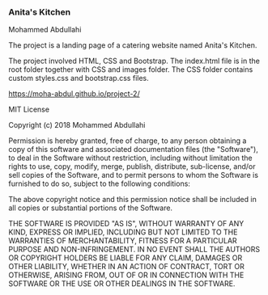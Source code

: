 ### Anita's Kitchen

Mohammed Abdullahi

The project is a landing page of a catering website named Anita's Kitchen.

The project involved HTML, CSS and Bootstrap. The index.html file is in the root folder together with CSS and images folder. The CSS folder contains custom styles.css and bootstrap.css files.

https://moha-abdul.github.io/project-2/

MIT License

Copyright (c) 2018 Mohammed Abdullahi

Permission is hereby granted, free of charge, to any person obtaining a copy of this software and associated documentation files (the "Software"), to deal in the Software without restriction, including without limitation the rights to use, copy, modify, merge, publish, distribute, sub-license, and/or sell copies of the Software, and to permit persons to whom the Software is furnished to do so, subject to the following conditions:

The above copyright notice and this permission notice shall be included in all copies or substantial portions of the Software.

THE SOFTWARE IS PROVIDED "AS IS", WITHOUT WARRANTY OF ANY KIND, EXPRESS OR IMPLIED, INCLUDING BUT NOT LIMITED TO THE WARRANTIES OF MERCHANTABILITY, FITNESS FOR A PARTICULAR PURPOSE AND NON-INFRINGEMENT. IN NO EVENT SHALL THE AUTHORS OR COPYRIGHT HOLDERS BE LIABLE FOR ANY CLAIM, DAMAGES OR OTHER LIABILITY, WHETHER IN AN ACTION OF CONTRACT, TORT OR OTHERWISE, ARISING FROM, OUT OF OR IN CONNECTION WITH THE SOFTWARE OR THE USE OR OTHER DEALINGS IN THE SOFTWARE.
